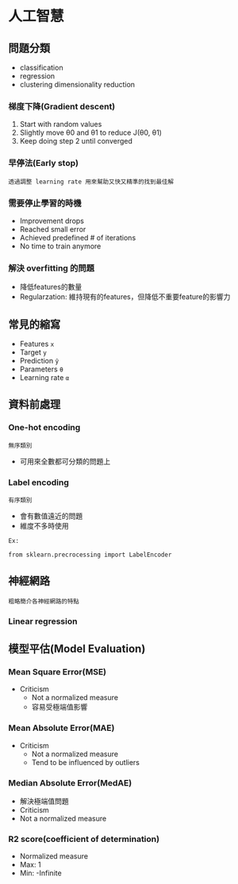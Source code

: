 # 人工智慧

## 問題分類
* classification
* regression
* clustering dimensionality reduction

### 梯度下降(Gradient descent)
1. Start with random values
2. Slightly move θ0 and θ1 to reduce J(θ0, θ1)
3. Keep doing step 2 until converged

### 早停法(Early stop)
`透過調整 learning rate 用來幫助又快又精準的找到最佳解`

### 需要停止學習的時機
* Improvement drops
* Reached small error
* Achieved predefined # of iterations
* No time to train anymore

### 解決 overfitting 的問題
* 降低features的數量
* Regularzation: 維持現有的features，但降低不重要feature的影響力


## 常見的縮寫
* Features `x`
* Target `y`
* Prediction `ŷ`
* Parameters `θ`
* Learning rate `α`

## 資料前處理

### One-hot encoding
`無序類別`
* 可用來全數都可分類的問題上

### Label encoding
`有序類別`
* 會有數值遠近的問題
* 維度不多時使用

`Ex:`
```
from sklearn.precrocessing import LabelEncoder
```

## 神經網路
`粗略簡介各神經網路的特點`
### Linear regression

## 模型平估(Model Evaluation)

### Mean Square Error(MSE)
* Criticism
  * Not a normalized measure
  * 容易受極端值影響

### Mean Absolute Error(MAE)
* Criticism
  * Not a normalized measure
  * Tend to be influenced by outliers

### Median Absolute Error(MedAE)
* 解決極端值問題
* Criticism
 * Not a normalized measure

### R2 score(coefficient of determination)
* Normalized measure
* Max: 1
* Min: -Infinite




